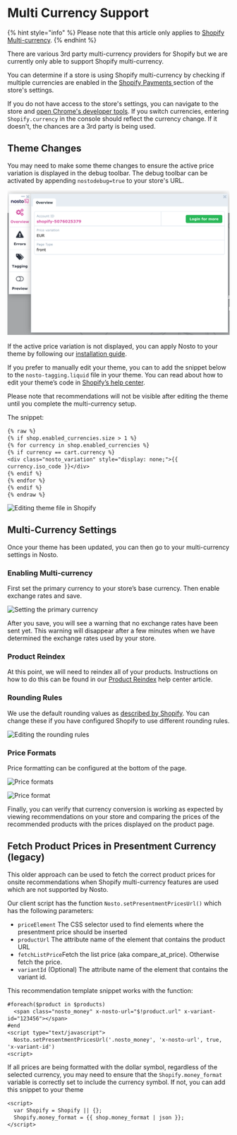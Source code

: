 # Multi Currency Support

{% hint style="info" %}
Please note that this article only applies to [Shopify Multi-currency](https://help.shopify.com/en/manual/payments/shopify-payments/multi-currency).
{% endhint %}

There are various 3rd party multi-currency providers for Shopify but we are currently only able to support Shopify multi-currency.

You can determine if a store is using Shopify multi-currency by checking if multiple currencies are enabled in the [Shopify Payments ](https://help.shopify.com/en/manual/payments/shopify-payments/multi-currency/setup)section of the store's settings.

If you do not have access to the store's settings, you can navigate to the store and [open Chrome's developer tools](https://developers.google.com/web/tools/chrome-devtools#open). If you switch currencies, entering `Shopify.currency` in the console should reflect the currency change. If it doesn't, the chances are a 3rd party is being used.

## Theme Changes

You may need to make some theme changes to ensure the active price variation is displayed in the debug toolbar. The debug toolbar can be activated by appending `nostodebug=true` to your store's URL.

![The active price variation EUR matches the selected currency.](<../.gitbook/assets/image (2).png>)

If the active price variation is not displayed, you can apply Nosto to your theme by following our [installation guide](../Installing.md#theme-changes).

If you prefer to manually edit your theme, you can to add the snippet below to the `nosto-tagging.liquid` file in your theme. You can read about how to edit your theme’s code in [Shopify’s help center](https://help.shopify.com/en/manual/using-themes/change-the-layout/theme-code).

Please note that recommendations will not be visible after editing the theme until you complete the multi-currency setup.

The snippet:

```
{% raw %}
{% if shop.enabled_currencies.size > 1 %}
{% for currency in shop.enabled_currencies %}
{% if currency == cart.currency %}
<div class="nosto_variation" style="display: none;">{{ currency.iso_code }}</div>
{% endif %}
{% endfor %}
{% endif %}
{% endraw %}
```

![Editing theme file in Shopify](https://user-images.githubusercontent.com/22770093/70220546-6f934880-174f-11ea-812d-94356e47ae36.png)

## Multi-Currency Settings

Once your theme has been updated, you can then go to your multi-currency settings in Nosto.

### Enabling Multi-currency

First set the primary currency to your store’s base currency. Then enable exchange rates and save.

![Setting the primary currency](https://user-images.githubusercontent.com/22770093/70220552-7457fc80-174f-11ea-93ae-908140bf5952.png)

After you save, you will see a warning that no exchange rates have been sent yet. This warning will disappear after a few minutes when we have determined the exchange rates used by your store.

### Product Reindex

At this point, we will need to reindex all of your products. Instructions on how to do this can be found in our [Product Reindex](https://help.nosto.com/en/articles/617677-tools-product-reindex-update) help center article.

### Rounding Rules

We use the default rounding values as [described by Shopify](https://help.shopify.com/en/manual/payments/shopify-payments/multi-currency/conversions). You can change these if you have configured Shopify to use different rounding rules.

![Editing the rounding rules](https://user-images.githubusercontent.com/22770093/70220567-7a4ddd80-174f-11ea-8406-36dbc3923b9a.png)

### Price Formats

Price formatting can be configured at the bottom of the page.

![Price formats](https://user-images.githubusercontent.com/22770093/70220575-7cb03780-174f-11ea-83cb-cd21e14e19eb.png)

![Price format](https://user-images.githubusercontent.com/22770093/70220589-80dc5500-174f-11ea-8864-1caef3e7613b.png)

Finally, you can verify that currency conversion is working as expected by viewing recommendations on your store and comparing the prices of the recommended products with the prices displayed on the product page.

## Fetch Product Prices in Presentment Currency (legacy)

This older approach can be used to fetch the correct product prices for onsite recommendations when Shopify multi-currency features are used which are not supported by Nosto.

Our client script has the function `Nosto.setPresentmentPricesUrl()` which has the following parameters:

* `priceElement` The CSS selector used to find elements where the presentment price should be inserted
* `productUrl` The attribute name of the element that contains the product URL
* `fetchListPrice`Fetch the list price (aka compare\_at\_price). Otherwise fetch the price.
* `variantId` (Optional) The attribute name of the element that contains the variant id.

This recommendation template snippet works with the function:

```
#foreach($product in $products)
  <span class="nosto_money" x-nosto-url="$!product.url" x-variant-id="123456"></span>
#end
<script type="text/javascript">
  Nosto.setPresentmentPricesUrl('.nosto_money', 'x-nosto-url', true, 'x-variant-id')
<script>
```

If all prices are being formatted with the dollar symbol, regardless of the selected currency, you may need to ensure that the `Shopify.money_format` variable is correctly set to include the currency symbol. If not, you can add this snippet to your theme

```
<script>
  var Shopify = Shopify || {};
  Shopify.money_format = {{ shop.money_format | json }};
</script>
```
